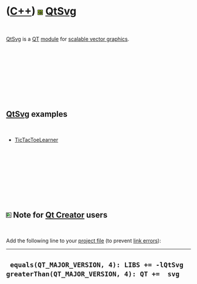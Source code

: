 



 

 

 

 

 

([C++](Cpp.htm)) ![Qt](PicQt.png) [QtSvg](CppQtSvg.htm)
=======================================================

 

[QtSvg](CppQtSvg.htm) is a [QT](CppQt.htm) [module](CppQtModule.htm) for
[scalable vector graphics](CppSvg.htm).

 

 

 

 

 

[QtSvg](CppQtSvg.htm) examples
------------------------------

 

-   [TicTacToeLearner](ToolTicTacToeLearner.htm)

 

 

 

 

 

![Qt Creator](PicQtCreator.png) Note for [Qt Creator](CppQtCreator.htm) users
-----------------------------------------------------------------------------

 

Add the following line to your [project file](CppQtProjectFile.htm) (to
prevent [link errors](CppLinkError.htm)):

  ----------------------------------------------------------------------------------------------
  ` equals(QT_MAJOR_VERSION, 4): LIBS += -lQtSvg greaterThan(QT_MAJOR_VERSION, 4): QT +=  svg`
  ----------------------------------------------------------------------------------------------

 

 

 

 

 





 



